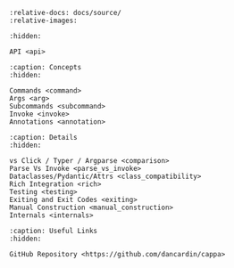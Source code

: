 ```{include} ../../README.md
:relative-docs: docs/source/
:relative-images:
```

```{toctree}
:hidden:

API <api>
```

```{toctree}
:caption: Concepts
:hidden:

Commands <command>
Args <arg>
Subcommands <subcommand>
Invoke <invoke>
Annotations <annotation>
```

```{toctree}
:caption: Details
:hidden:

vs Click / Typer / Argparse <comparison>
Parse Vs Invoke <parse_vs_invoke>
Dataclasses/Pydantic/Attrs <class_compatibility>
Rich Integration <rich>
Testing <testing>
Exiting and Exit Codes <exiting>
Manual Construction <manual_construction>
Internals <internals>
```

```{toctree}
:caption: Useful Links
:hidden:

GitHub Repository <https://github.com/dancardin/cappa>
```
